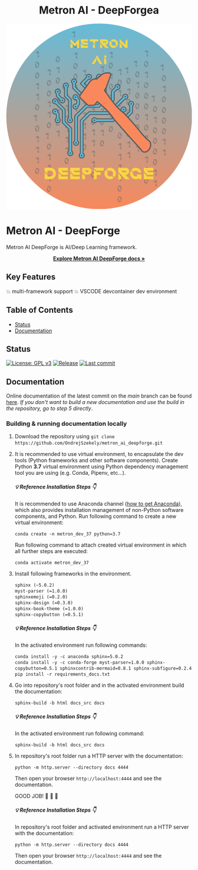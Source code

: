<h1 align="center">Metron AI - DeepForgea</h1>

<p align="center">
  <kbd><img src="docs_src/imgs/deepforge_logo.png" alt="DeepForge Logo" width="700"></kbd>
</p>

# Metron AI - DeepForge


Metron AI DeepForge is AI/Deep Learning framework.

<p align="center">
    <a href="https://ondrejszekely.github.io/metron_ai_deepforge"><strong>Explore Metron AI DeepForge docs »</strong></a>
</p>

## Key Features <!-- omit in toc -->

:boom: multi-framework support
:boom: VSCODE devcontainer dev environment

## Table of Contents <!-- omit in toc -->
- [Status](#status)
- [Documentation](#documentation)

## Status
[![License: GPL v3](https://img.shields.io/github/license/ondrejszekely/metron_ai_deepforge)](https://www.gnu.org/licenses/gpl-3.0) [![Release](https://img.shields.io/github/v/release/ondrejszekely/metron_ai_deepforge)](https://github.com/OndrejSzekely/metron_ai_deepforge/releases) [![Last commit](https://img.shields.io/github/last-commit/ondrejszekely/metron_ai_deepforge/develop)](https://github.com/OndrejSzekely/metron_ai_deepforge/compare/main...develop)

## Documentation
Online documentation of the latest commit on the *main* branch can be found [here](https://ondrejszekely.github.io/metron_ai_deepforge). *If you don't want to build a new documentation and use the build in the repository, go to step 5 directly*.

### Building & running documentation locally
1. Download the repository using `git clone https://github.com/OndrejSzekely/metron_ai_deepforge.git`
2. It is recommended to use virtual environment, to encapsulate the dev tools (Python frameworks and other software components). Create Python **3.7** virtual environment using Python dependency management tool you are using (e.g. Conda, Pipenv, etc...).
   
    ##### :bulb: Reference Installation Steps :point_down: <!-- omit in toc -->
    It is recommended to use Anaconda channel ([how to get Anaconda](https://www.anaconda.com/products/individual)),
    which also provides installation management of non-Python software components, and Python. Run following
    command to create a new virtual environment:
    ```shell
    conda create -n metron_dev_37 python=3.7
    ```
    Run following command to attach created virtual environment in which all further steps are executed:
    ```shell
    conda activate metron_dev_37
    ```

3. Install following frameworks in the environment.
    ```text
    sphinx (~5.0.2)
    myst-parser (=1.0.0)
    sphinxemoji (=0.2.0)
    sphinx-design (=0.3.0)
    sphinx-book-theme (=1.0.0)
    sphinx-copybutton (=0.5.1)
    ```

    ##### :bulb: Reference Installation Steps :point_down: <!-- omit in toc -->
    In the activated environment run following commands:
    ```shell
    conda install -y -c anaconda sphinx=5.0.2
    conda install -y -c conda-forge myst-parser=1.0.0 sphinx-copybutton=0.5.1 sphinxcontrib-mermaid=0.8.1 sphinx-subfigure=0.2.4
    pip install -r requirements_docs.txt
    ```

4. Go into repository's root folder and in the activated environment build the documentation:
   ```shell
   sphinx-build -b html docs_src docs
   ```

   ##### :bulb: Reference Installation Steps :point_down: <!-- omit in toc -->
   In the activated environment run following command:
   ```shell
   sphinx-build -b html docs_src docs
   ```

5. In repository's root folder run a HTTP server with the documentation:
   ```shell
   python -m http.server --directory docs 4444
   ```
   Then open your browser `http://localhost:4444` and see the documentation.

   GOOD JOB! :raised_hands: :rocket: :dizzy:

   ##### :bulb: Reference Installation Steps :point_down: <!-- omit in toc -->
   In repository's root folder and activated environment run a HTTP server with the documentation:
   ```shell
   python -m http.server --directory docs 4444
   ```
   Then open your browser `http://localhost:4444` and see the documentation.